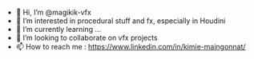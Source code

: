 - 👋 Hi, I’m @magikik-vfx
- 👀 I’m interested in procedural stuff and fx, especially in Houdini
- 🌱 I’m currently learning ...
- 💞️ I’m looking to collaborate on vfx projects
- 📫 How to reach me : https://www.linkedin.com/in/kimie-maingonnat/ 

<!---
magikik-vfx/magikik-vfx is a ✨ special ✨ repository because its `README.md` (this file) appears on your GitHub profile.
You can click the Preview link to take a look at your changes.
--->

